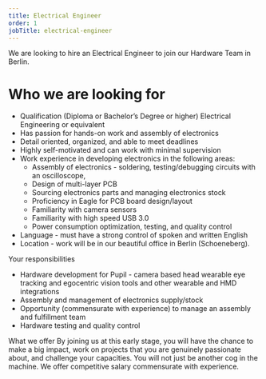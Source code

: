 ```yaml
---
title: Electrical Engineer
order: 1
jobTitle: electrical-engineer
---
```


We are looking to hire an Electrical Engineer to join our Hardware Team in Berlin. 

Who we are looking for
=======
  + Qualification (Diploma or Bachelor’s Degree or higher) Electrical Engineering or equivalent
  + Has passion for hands-on work and assembly of electronics
  + Detail oriented, organized, and able to meet deadlines
  + Highly self-motivated and can work with minimal supervision
  + Work experience in developing electronics in the following areas:
    + Assembly of electronics - soldering, testing/debugging circuits with an oscilloscope,  
    + Design of multi-layer PCB
    + Sourcing electronics parts and managing electronics stock
    + Proficiency in Eagle for PCB board design/layout
    + Familiarity with camera sensors
    + Familiarity with high speed USB 3.0 
    + Power consumption optimization, testing, and quality control
  + Language - must have a strong control of spoken and written English
  + Location - work will be in our beautiful office in Berlin (Schoeneberg).
  
Your responsibilities
  +  Hardware development for Pupil - camera based head wearable eye tracking and egocentric vision tools and other wearable and HMD integrations
  +  Assembly and management of electronics supply/stock
  +  Opportunity (commensurate with experience) to manage an assembly and fulfillment team 
  +  Hardware testing and quality control

What we offer
By joining us at this early stage, you will have the chance to make a big impact, work on projects that you are genuinely passionate about, and challenge your capacities. You will not just be another cog in the machine. We offer competitive salary commensurate with experience. 